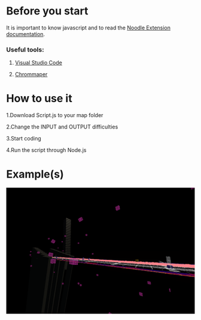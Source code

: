 # Before you start
 It is important to know javascript and to read the [Noodle Extension documentation](https://www.google.com/search?client=firefox-b-d&q=ducomentation).

### Useful tools:
1. [Visual Studio Code](https://code.visualstudio.com/Download)

2. [Chrommaper](https://github.com/Caeden117/ChroMapper)


# How to use it
1.Download Script.js to your map folder

2.Change the INPUT and OUTPUT difficulties

3.Start coding

4.Run the script through Node.js

# Example(s)

<p align="center">
  <img src="./Images/Example1.PNG" width="650">
</p>
